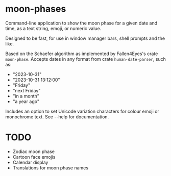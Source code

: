 moon-phases
===========

Command-line application to show the moon phase for a given date and time, as a
text string, emoji, or numeric value.

Designed to be fast, for use in window manager bars, shell prompts and the like.

Based on the Schaefer algorithm as implemented by Fallen4Eyes's crate `moon-phase`.
Accepts dates in any format from crate `human-date-parser`, such as:
 - "2023-10-31"
 - "2023-10-31 13:12:00"
 - "Friday"
 - "next Friday"
 - "in a month"
 - "a year ago"

Includes an option to set Unicode variation characters for colour emoji or
monochrome text.  See --help for documentation.

TODO
====

 - Zodiac moon phase
 - Cartoon face emojis
 - Calendar display
 - Translations for moon phase names
